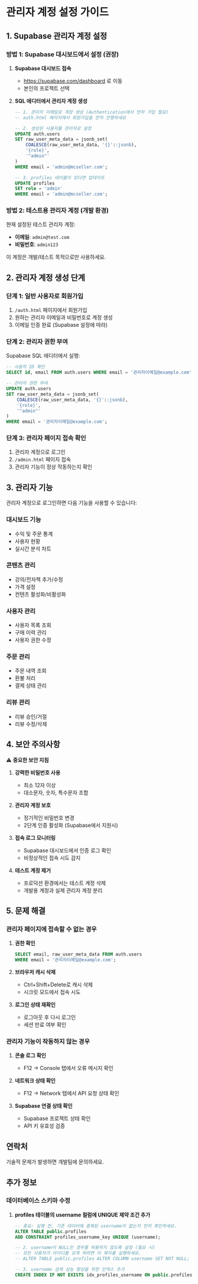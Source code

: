 # 관리자 계정 설정 가이드

## 1. Supabase 관리자 계정 설정

### 방법 1: Supabase 대시보드에서 설정 (권장)

1. **Supabase 대시보드 접속**
   - https://supabase.com/dashboard 로 이동
   - 본인의 프로젝트 선택

2. **SQL 에디터에서 관리자 계정 생성**
   ```sql
   -- 1. 관리자 이메일로 계정 생성 (Authentication에서 먼저 가입 필요)
   -- auth.html 페이지에서 회원가입을 먼저 진행하세요

   -- 2. 생성된 사용자를 관리자로 설정
   UPDATE auth.users 
   SET raw_user_meta_data = jsonb_set(
       COALESCE(raw_user_meta_data, '{}'::jsonb), 
       '{role}', 
       '"admin"'
   )
   WHERE email = 'admin@mcseller.com';

   -- 3. profiles 테이블이 있다면 업데이트
   UPDATE profiles 
   SET role = 'admin' 
   WHERE email = 'admin@mcseller.com';
   ```

### 방법 2: 테스트용 관리자 계정 (개발 환경)

현재 설정된 테스트 관리자 계정:
- **이메일**: `admin@test.com`
- **비밀번호**: `admin123`

이 계정은 개발/테스트 목적으로만 사용하세요.

## 2. 관리자 계정 생성 단계

### 단계 1: 일반 사용자로 회원가입
1. `/auth.html` 페이지에서 회원가입
2. 원하는 관리자 이메일과 비밀번호로 계정 생성
3. 이메일 인증 완료 (Supabase 설정에 따라)

### 단계 2: 관리자 권한 부여
Supabase SQL 에디터에서 실행:
```sql
-- 사용자 ID 확인
SELECT id, email FROM auth.users WHERE email = '관리자이메일@example.com';

-- 관리자 권한 부여
UPDATE auth.users 
SET raw_user_meta_data = jsonb_set(
    COALESCE(raw_user_meta_data, '{}'::jsonb), 
    '{role}', 
    '"admin"'
)
WHERE email = '관리자이메일@example.com';
```

### 단계 3: 관리자 페이지 접속 확인
1. 관리자 계정으로 로그인
2. `/admin.html` 페이지 접속
3. 관리자 기능이 정상 작동하는지 확인

## 3. 관리자 기능

관리자 계정으로 로그인하면 다음 기능을 사용할 수 있습니다:

### 대시보드 기능
- 수익 및 주문 통계
- 사용자 현황
- 실시간 분석 차트

### 콘텐츠 관리
- 강의/전자책 추가/수정
- 가격 설정
- 컨텐츠 활성화/비활성화

### 사용자 관리
- 사용자 목록 조회
- 구매 이력 관리
- 사용자 권한 수정

### 주문 관리
- 주문 내역 조회
- 환불 처리
- 결제 상태 관리

### 리뷰 관리
- 리뷰 승인/거절
- 리뷰 수정/삭제

## 4. 보안 주의사항

⚠️ **중요한 보안 지침**

1. **강력한 비밀번호 사용**
   - 최소 12자 이상
   - 대소문자, 숫자, 특수문자 조합

2. **관리자 계정 보호**
   - 정기적인 비밀번호 변경
   - 2단계 인증 활성화 (Supabase에서 지원시)

3. **접속 로그 모니터링**
   - Supabase 대시보드에서 인증 로그 확인
   - 비정상적인 접속 시도 감지

4. **테스트 계정 제거**
   - 프로덕션 환경에서는 테스트 계정 삭제
   - 개발용 계정과 실제 관리자 계정 분리

## 5. 문제 해결

### 관리자 페이지에 접속할 수 없는 경우

1. **권한 확인**
   ```sql
   SELECT email, raw_user_meta_data FROM auth.users 
   WHERE email = '관리자이메일@example.com';
   ```

2. **브라우저 캐시 삭제**
   - Ctrl+Shift+Delete로 캐시 삭제
   - 시크릿 모드에서 접속 시도

3. **로그인 상태 재확인**
   - 로그아웃 후 다시 로그인
   - 세션 만료 여부 확인

### 관리자 기능이 작동하지 않는 경우

1. **콘솔 로그 확인**
   - F12 → Console 탭에서 오류 메시지 확인

2. **네트워크 상태 확인**
   - F12 → Network 탭에서 API 요청 상태 확인

3. **Supabase 연결 상태 확인**
   - Supabase 프로젝트 상태 확인
   - API 키 유효성 검증

## 연락처

기술적 문제가 발생하면 개발팀에 문의하세요.

## 추가 정보

### 데이터베이스 스키마 수정

1. **profiles 테이블의 username 컬럼에 UNIQUE 제약 조건 추가**
   ```sql
   -- 중요: 실행 전, 기존 데이터에 중복된 username이 없는지 먼저 확인하세요.
   ALTER TABLE public.profiles
   ADD CONSTRAINT profiles_username_key UNIQUE (username);

   -- 2. username이 NULL인 경우를 허용하지 않도록 설정 (필요 시)
   -- 모든 사용자가 아이디를 갖게 하려면 이 쿼리를 실행하세요.
   -- ALTER TABLE public.profiles ALTER COLUMN username SET NOT NULL;

   -- 3. username 검색 성능 향상을 위한 인덱스 추가
   CREATE INDEX IF NOT EXISTS idx_profiles_username ON public.profiles(username);
   ```